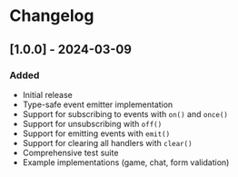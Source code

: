 # Changelog

## [1.0.0] - 2024-03-09

### Added
- Initial release
- Type-safe event emitter implementation
- Support for subscribing to events with `on()` and `once()`
- Support for unsubscribing with `off()`
- Support for emitting events with `emit()`
- Support for clearing all handlers with `clear()`
- Comprehensive test suite
- Example implementations (game, chat, form validation) 